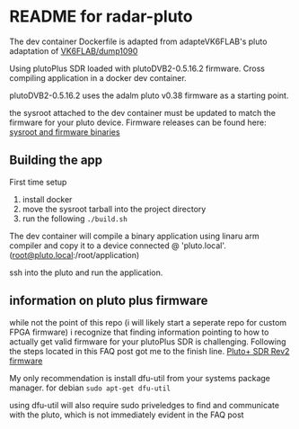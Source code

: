 # README for radar-pluto
The dev container Dockerfile is adapted from adapteVK6FLAB's pluto adaptation of 
[VK6FLAB/dump1090](https://github.com/vk6flab/dump1090)

Using plutoPlus SDR loaded with plutoDVB2-0.5.16.2 firmware.
Cross compiling application in a docker dev container.

plutoDVB2-0.5.16.2 uses the adalm pluto v0.38 firmware as a starting point. 

the sysroot attached to the dev container must be updated to match the firmware 
for your pluto device. Firmware releases can be found here:
[sysroot and firmware binaries](https://github.com/analogdevicesinc/plutosdr-fw/releases/)


## Building the app

First time setup
1. install docker
2. move the sysroot tarball into the project directory
3. run the following ``` ./build.sh ```

The dev container will compile a binary application using linaru arm compiler
and copy it to a device connected @ 'pluto.local'. (root@pluto.local:/root/application)

ssh into the pluto and run the application.

## information on pluto plus firmware

while not the point of this repo (i will likely start a seperate repo for custom FPGA firmware) i recognize that finding information pointing to how to actually get valid firmware for your plutoPlus SDR is challenging. Following the steps located in this FAQ post got me to the finish line. [Pluto+ SDR Rev2 firmware](https://github.com/plutoplus/plutoplus/issues/51#issuecomment-2474522059)

My only recommendation is install dfu-util from your systems package manager. 
for debian 
```sudo apt-get dfu-util```

using dfu-util will also require sudo priveledges to find and communicate with the pluto, which is not immediately evident in the FAQ post


